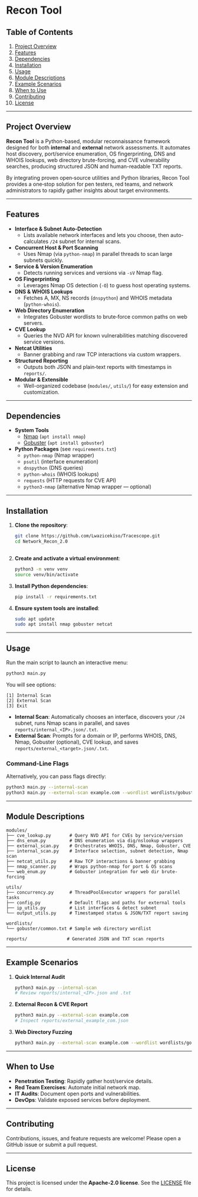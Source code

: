 # Recon Tool

## Table of Contents
1. [Project Overview](#project-overview)
2. [Features](#features)
3. [Dependencies](#dependencies)
4. [Installation](#installation)
5. [Usage](#usage)
6. [Module Descriptions](#module-descriptions)
7. [Example Scenarios](#example-scenarios)
8. [When to Use](#when-to-use)
9. [Contributing](#contributing)
10. [License](#license)

---

## Project Overview

**Recon Tool** is a Python-based, modular reconnaissance framework designed for both **internal** and **external** network assessments. It automates host discovery, port/service enumeration, OS fingerprinting, DNS and WHOIS lookups, web directory brute-forcing, and CVE vulnerability searches, producing structured JSON and human-readable TXT reports.

By integrating proven open‑source utilities and Python libraries, Recon Tool provides a one‑stop solution for pen testers, red teams, and network administrators to rapidly gather insights about target environments.

---

## Features

- **Interface & Subnet Auto-Detection**
  - Lists available network interfaces and lets you choose, then auto-calculates `/24` subnet for internal scans.
- **Concurrent Host & Port Scanning**
  - Uses Nmap (via `python-nmap`) in parallel threads to scan large subnets quickly.
- **Service & Version Enumeration**
  - Detects running services and versions via `-sV` Nmap flag.
- **OS Fingerprinting**
  - Leverages Nmap OS detection (`-O`) to guess host operating systems.
- **DNS & WHOIS Lookups**
  - Fetches A, MX, NS records (`dnspython`) and WHOIS metadata (`python-whois`).
- **Web Directory Enumeration**
  - Integrates Gobuster wordlists to brute‑force common paths on web servers.
- **CVE Lookup**
  - Queries the NVD API for known vulnerabilities matching discovered service versions.
- **Netcat Utilities**
  - Banner grabbing and raw TCP interactions via custom wrappers.
- **Structured Reporting**
  - Outputs both JSON and plain‑text reports with timestamps in `reports/`.
- **Modular & Extensible**
  - Well-organized codebase (`modules/`, `utils/`) for easy extension and customization.

---

## Dependencies

- **System Tools**
  - [Nmap](https://nmap.org/) (`apt install nmap`)
  - [Gobuster](https://github.com/OJ/gobuster) (`apt install gobuster`)
- **Python Packages** (see `requirements.txt`)
  - `python-nmap` (Nmap wrapper)
  - `psutil` (interface enumeration)
  - `dnspython` (DNS queries)
  - `python-whois` (WHOIS lookups)
  - `requests` (HTTP requests for CVE API)
  - `python3-nmap` (alternative Nmap wrapper — optional)

---

## Installation

1. **Clone the repository**:
   ```bash
   git clone https://github.com/Lwazicekiso/Tracescope.git
   cd Network_Recon_2.0
  
   ```

2. **Create and activate a virtual environment**:
   ```bash
   python3 -m venv venv
   source venv/bin/activate
   ```

3. **Install Python dependencies**:
   ```bash
   pip install -r requirements.txt
   ```

4. **Ensure system tools are installed**:
   ```bash
   sudo apt update
   sudo apt install nmap gobuster netcat
   ```

---

## Usage

Run the main script to launch an interactive menu:
```bash
python3 main.py
```

You will see options:
```
[1] Internal Scan
[2] External Scan
[3] Exit
```

- **Internal Scan**: Automatically chooses an interface, discovers your `/24` subnet, runs Nmap scans in parallel, and saves `reports/internal_<IP>.json/.txt`.
- **External Scan**: Prompts for a domain or IP, performs WHOIS, DNS, Nmap, Gobuster (optional), CVE lookup, and saves `reports/external_<target>.json/.txt`.

### Command‑Line Flags
Alternatively, you can pass flags directly:
```bash
python3 main.py --internal-scan
python3 main.py --external-scan example.com --wordlist wordlists/gobuster/common.txt
```

---

## Module Descriptions

```
modules/
├── cve_lookup.py       # Query NVD API for CVEs by service/version
├── dns_enum.py         # DNS enumeration via dig/nslookup wrappers
├── external_scan.py    # Orchestrates WHOIS, DNS, Nmap, Gobuster, CVE
├── internal_scan.py    # Interface selection, subnet detection, Nmap scan
├── netcat_utils.py     # Raw TCP interactions & banner grabbing
├── nmap_scanner.py     # Wraps python-nmap for port & OS scans
└── web_enum.py         # Gobuster integration for web dir brute-forcing
```

```
utils/
├── concurrency.py      # ThreadPoolExecutor wrappers for parallel tasks
├── config.py           # Default flags and paths for external tools
├── ip_utils.py         # List interfaces & detect subnet
└── output_utils.py     # Timestamped status & JSON/TXT report saving
```

```
wordlists/
└── gobuster/common.txt # Sample web directory wordlist

reports/               # Generated JSON and TXT scan reports
```

---

## Example Scenarios

1. **Quick Internal Audit**
   ```bash
   python3 main.py --internal-scan
   # Review reports/internal_<IP>.json and .txt
   ```

2. **External Recon & CVE Report**
   ```bash
   python3 main.py --external-scan example.com
   # Inspect reports/external_example_com.json
   ```

3. **Web Directory Fuzzing**
   ```bash
   python3 main.py --external-scan example.com --wordlist wordlists/gobuster/big.txt
   ```

---

## When to Use

- **Penetration Testing**: Rapidly gather host/service details.
- **Red Team Exercises**: Automate initial network map.
- **IT Audits**: Document open ports and vulnerabilities.
- **DevOps**: Validate exposed services before deployment.

---

## Contributing

Contributions, issues, and feature requests are welcome! Please open a GitHub issue or submit a pull request.

---

## License

This project is licensed under the **Apache-2.0 license**. See the [LICENSE](LICENSE) file for details.

